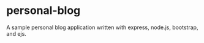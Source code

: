 # personal-blog
A sample personal blog application written with express, node.js, bootstrap, and ejs.
